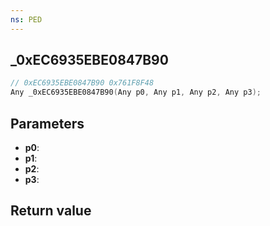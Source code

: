 ```yaml
---
ns: PED
---
```

## _0xEC6935EBE0847B90

```c
// 0xEC6935EBE0847B90 0x761F8F48
Any _0xEC6935EBE0847B90(Any p0, Any p1, Any p2, Any p3);
```


## Parameters
* **p0**: 
* **p1**: 
* **p2**: 
* **p3**: 

## Return value
